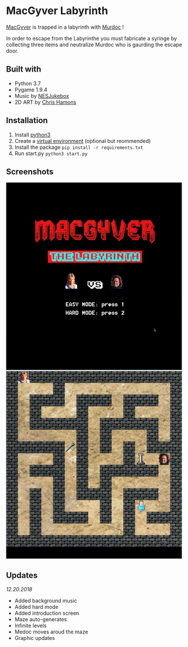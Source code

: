 # MacGyver Labyrinth

[MacGyver](https://youtu.be/yOEe1uzurKo) is trapped in a labyrinth with [Murdoc](https://en.wikipedia.org/wiki/Murdoc) !

In order to escape from the Labyrinthe you must fabricate a syringe by collecting three items and neutralize Murdoc who is gaurding the escape door.

## Built with
- Python 3.7
- Pygame 1.9.4
- Music by [NESJukebox](https://www.youtube.com/watch?v=LGKr210r_Fc)
- 2D ART by [Chris Hamons](https://opengameart.org/content/dungeon-crawl-32x32-tiles-supplemental)

## Installation
1. Install [python3](https://www.python.org/downloads/)
2. Create a [virtual environment](https://docs.python.org/3/library/venv.html) (optional but reommended)
3. Install the package
    `pip install -r requirements.txt`
4. Run start.py
    `python3 start.py`

## Screenshots
![screenshot](/images/screenshot_1.jpg?raw=true "Intro")
![Game Play](/images/screenshot_2.gif?raw=true "Game play")

## Updates
*12.20.2018*
- Added background music
- Added hard mode
- Added introduction screen
- Maze auto-generates
- Infinite levels
- Medoc moves aroud the maze
- Graphic updates

